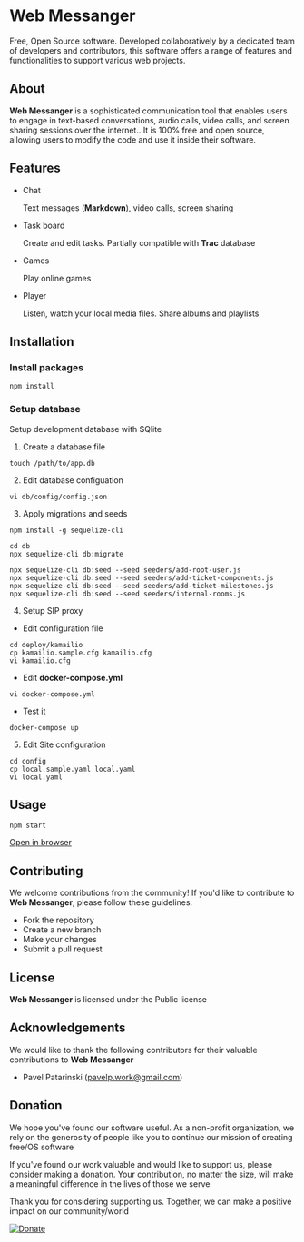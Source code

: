 # Web Messanger

Free, Open Source software. Developed collaboratively by a dedicated team of developers and contributors, this software offers a range of features and functionalities to support various web projects.

## About

**Web Messanger** is a sophisticated communication tool that enables users to engage in text-based conversations, audio calls, video calls, and screen sharing sessions over the internet.. It is 100% free and open source, allowing users to modify the code and use it inside their software.

## Features

- Chat

  Text messages (**Markdown**), video calls, screen sharing

- Task board

  Create and edit tasks. Partially compatible with **Trac** database

- Games

  Play online games

- Player

  Listen, watch your local media files. Share albums and playlists

## Installation

### Install packages

```
npm install
```

### Setup database

Setup development database with SQlite

1. Create a database file

```
touch /path/to/app.db
```

2. Edit database configuation

```
vi db/config/config.json
```

3. Apply migrations and seeds

```
npm install -g sequelize-cli

cd db
npx sequelize-cli db:migrate

npx sequelize-cli db:seed --seed seeders/add-root-user.js
npx sequelize-cli db:seed --seed seeders/add-ticket-components.js
npx sequelize-cli db:seed --seed seeders/add-ticket-milestones.js
npx sequelize-cli db:seed --seed seeders/internal-rooms.js
```

4. Setup SIP proxy

* Edit configuration file
```
cd deploy/kamailio
cp kamailio.sample.cfg kamailio.cfg
vi kamailio.cfg
```

* Edit **docker-compose.yml**
```
vi docker-compose.yml
```

* Test it
```
docker-compose up
```

5. Edit Site configuration
```
cd config
cp local.sample.yaml local.yaml
vi local.yaml
```

## Usage

```
npm start
```

[Open in browser](http://127.0.0.1:3000)

## Contributing

We welcome contributions from the community! If you'd like to contribute to **Web Messanger**, please follow these guidelines:
- Fork the repository
- Create a new branch
- Make your changes
- Submit a pull request

## License

**Web Messanger** is licensed under the Public license

## Acknowledgements

We would like to thank the following contributors for their valuable contributions to **Web Messanger**

- Pavel Patarinski (pavelp.work@gmail.com)

## Donation

We hope you've found our software useful. As a non-profit organization, we rely on the generosity of people like you to continue our mission of creating free/OS software

If you've found our work valuable and would like to support us, please consider making a donation. Your contribution, no matter the size, will make a meaningful difference in the lives of those we serve

Thank you for considering supporting us. Together, we can make a positive impact on our community/world

[![Donate](https://img.shields.io/badge/Donate-PayPal-green.svg)](https://www.paypal.com/cgi-bin/webscr?cmd=_s-xclick&hosted_button_id=XUSKMVK55P35G)
